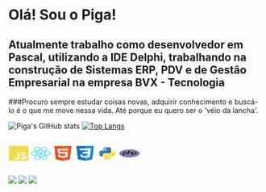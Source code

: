 # Olá! Sou o Piga!

## Atualmente trabalho como desenvolvedor em Pascal, utilizando a IDE Delphi, trabalhando na construção de Sistemas ERP, PDV e de Gestão Empresarial na empresa BVX - Tecnologia

###Procuro sempre estudar coisas novas, adquirir conhecimento e buscá-lo é o que me move nessa vida. Até porque eu quero ser o 'véio da lancha'.

![Piga's GitHub stats](https://github-readme-stats.vercel.app/api?username=B-ct&count_private=true)
[![Top Langs](https://github-readme-stats.vercel.app/api/top-langs/?username=B-ct)](https://github.com/B-ct/github-readme-stats)

<div style="display: inline_block"><br>
  <img align="center" alt="Piga-Js" height="30" width="40" src="https://raw.githubusercontent.com/devicons/devicon/master/icons/javascript/javascript-plain.svg">
  <img align="center" alt="Piga-React" height="30" width="40" src="https://raw.githubusercontent.com/devicons/devicon/master/icons/react/react-original.svg">
  <img align="center" alt="Piga-HTML" height="30" width="40" src="https://raw.githubusercontent.com/devicons/devicon/master/icons/html5/html5-original.svg">
  <img align="center" alt="Piga-CSS" height="30" width="40" src="https://raw.githubusercontent.com/devicons/devicon/master/icons/css3/css3-original.svg">
  <img align="center" alt="Piga-Python" height="30" width="40" src="https://raw.githubusercontent.com/devicons/devicon/master/icons/python/python-original.svg">
  <img align="center" alt="Piga-Php" height="30" width="40" src="https://raw.githubusercontent.com/devicons/devicon/master/icons/php/php-original.svg">
</div>
  
  ##
 
<div> 
  <a href="https://instagram.com/brunopiga__/" target="_blank"><img src="https://img.shields.io/badge/-Instagram-%23E4405F?style=for-the-badge&logo=instagram&logoColor=white" target="_blank"></a>
  <a href = "mailto:brunopiga.contato@gmail.com"><img src="https://img.shields.io/badge/-Gmail-%23333?style=for-the-badge&logo=gmail&logoColor=white" target="_blank"></a>
  <a href="https://www.linkedin.com/in/bruno-da-cruz-piga-6343241bb/" target="_blank"><img src="https://img.shields.io/badge/-LinkedIn-%230077B5?style=for-the-badge&logo=linkedin&logoColor=white" target="_blank"></a> 
</div>
